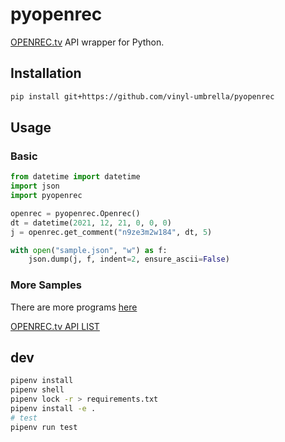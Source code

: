 # pyopenrec
[OPENREC.tv](https://www.openrec.tv) API wrapper for Python.

## Installation
```sh
pip install git+https://github.com/vinyl-umbrella/pyopenrec
```

## Usage
### Basic
```py
from datetime import datetime
import json
import pyopenrec

openrec = pyopenrec.Openrec()
dt = datetime(2021, 12, 21, 0, 0, 0)
j = openrec.get_comment("n9ze3m2w184", dt, 5)

with open("sample.json", "w") as f:
    json.dump(j, f, indent=2, ensure_ascii=False)
```

<!-- python3 setup.py sdist; pip install dist/pyopenrec-0.0.3.tar.gz -->
### More Samples
There are more programs [here](https://github.com/vinyl-umbrella/pyopenrec/tree/main/sample)

[OPENREC.tv API LIST](https://futonchan-openchat.web.app/api)

## dev
```sh
pipenv install
pipenv shell
pipenv lock -r > requirements.txt
pipenv install -e .
# test
pipenv run test
```
